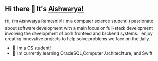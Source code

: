 ## Hi there 👋 It's [Aishwarya!](http://github.com/ashram15)

Hi, I'm Aishwarya Ramesh!✌️ I'm a computer science student! I passionate about software development with a main focus on full-stack development involving the development of both frontend and backend systems. I enjoy creating innovative projects to help solve problems we face on the daily. 

- 🏫 I'm a CS student!
- 📖 I'm currently learning OracleSQL,Computer Architechture, and Swift

